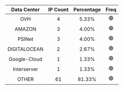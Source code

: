 | Data Center | IP Count | Percentage | Freq |
|:------------:|:--------:|:-----------:|:-----:|
| OVH | 4 | 5.33% | 🟢 |
| AMAZON | 3 | 4.00% | 🟢 |
| PSINet | 3 | 4.00% | 🟢 |
| DIGITALOCEAN | 2 | 2.67% | 🟢 |
| Google-Cloud | 1 | 1.33% | 🟢 |
| Interserver | 1 | 1.33% | 🟢 |
| OTHER | 61 | 81.33% | 🟢 |